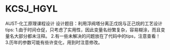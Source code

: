 # KCSJ_HGYL
AUST-化工原理课程设计
设计题目：利用浮阀塔分离正戊烷与正己烷的工艺设计
tips:
  1.由于时间仓促，只考虑了实用性，因此变量名纷繁复杂，容易糊涂，而且变量名大部分都未注释。
  2.有一些未解决的问题放在了代码中的tips，注意查看！
  3.历年的参数可能有些许变化，用到时注意修改。
